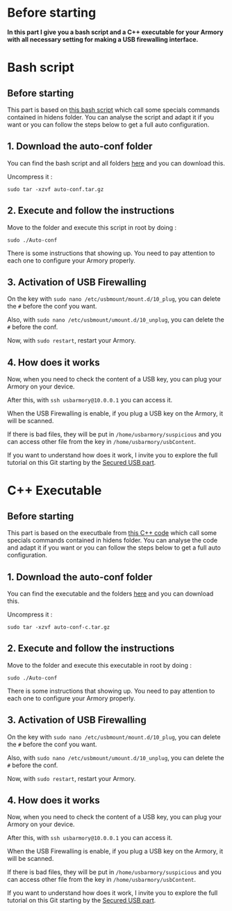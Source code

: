 # Before starting
**In this part I give you a bash script and a C++ executable for your Armory with all necessary setting for making a USB firewalling interface.**

# Bash script

## Before starting
This part is based on [this bash script]() which call some specials commands contained in hidens folder. You can analyse the script and adapt it if you want or you can follow the steps below to get a full auto configuration. 

## 1. Download the auto-conf folder
You can find the bash script and all folders [here](https://github.com/P4ti3nn3/USB-Armory-Setup/releases/tag/Auto-Conf) and you can download this.

Uncompress it :

    sudo tar -xzvf auto-conf.tar.gz

## 2. Execute and follow the instructions
Move to the folder and execute this script in root by doing :

    sudo ./Auto-conf

There is some instructions that showing up. You need to pay attention to each one to configure your Armory properly.

## 3. Activation of USB Firewalling
On the key with `sudo nano /etc/usbmount/mount.d/10_plug`, you can delete the `#` before the conf you want.

Also, with `sudo nano /etc/usbmount/umount.d/10_unplug`, you can delete the `#` before the conf.

Now, with `sudo restart`, restart your Armory.

## 4. How does it works
Now, when you need to check the content of a USB key, you can plug your Armory on your device.

After this, with `ssh usbarmory@10.0.0.1` you can access it.

When the USB Firewalling is enable, if you plug a USB key on the Armory, it will be scanned.

If there is bad files, they will be put in `/home/usbarmory/suspicious` and you can access other file from the key in `/home/usbarmory/usbContent`.

If you want to understand how does it work, I invite you to explore the full tutorial on this Git starting by the [Secured USB part](https://github.com/P4ti3nn3/USB-Armory-Setup/tree/main/Secured-USB).

# C++ Executable

## Before starting
This part is based on the executbale from [this C++ code](https://github.com/P4ti3nn3/USB-Armory-Setup/blob/main/Full-Auto-Conf/Auto-conf.cpp) which call some specials commands contained in hidens folder. You can analyse the code and adapt it if you want or you can follow the steps below to get a full auto configuration. 

## 1. Download the auto-conf folder
You can find the executable and the folders [here]() and you can download this.

Uncompress it :

    sudo tar -xzvf auto-conf-c.tar.gz

## 2. Execute and follow the instructions
Move to the folder and execute this executable in root by doing :

    sudo ./Auto-conf

There is some instructions that showing up. You need to pay attention to each one to configure your Armory properly.

## 3. Activation of USB Firewalling
On the key with `sudo nano /etc/usbmount/mount.d/10_plug`, you can delete the `#` before the conf you want.

Also, with `sudo nano /etc/usbmount/umount.d/10_unplug`, you can delete the `#` before the conf.

Now, with `sudo restart`, restart your Armory.

## 4. How does it works
Now, when you need to check the content of a USB key, you can plug your Armory on your device.

After this, with `ssh usbarmory@10.0.0.1` you can access it.

When the USB Firewalling is enable, if you plug a USB key on the Armory, it will be scanned.

If there is bad files, they will be put in `/home/usbarmory/suspicious` and you can access other file from the key in `/home/usbarmory/usbContent`.

If you want to understand how does it work, I invite you to explore the full tutorial on this Git starting by the [Secured USB part](https://github.com/P4ti3nn3/USB-Armory-Setup/tree/main/Secured-USB).

